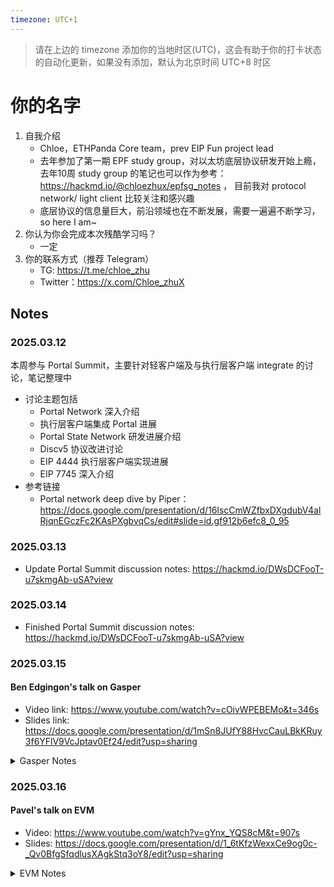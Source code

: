 ```yaml
---
timezone: UTC+1
---
```


> 请在上边的 timezone 添加你的当地时区(UTC)，这会有助于你的打卡状态的自动化更新，如果没有添加，默认为北京时间 UTC+8 时区


# 你的名字

1. 自我介绍
    - Chloe，ETHPanda Core team，prev EIP Fun project lead
    - 去年参加了第一期 EPF study group，对以太坊底层协议研发开始上瘾，去年10周 study group 的笔记也可以作为参考：https://hackmd.io/@chloezhux/epfsg_notes ， 目前我对 protocol network/ light client 比较关注和感兴趣
    - 底层协议的信息量巨大，前沿领域也在不断发展，需要一遍遍不断学习，so here I am~
2. 你认为你会完成本次残酷学习吗？
    - 一定
3. 你的联系方式（推荐 Telegram）
    - TG: https://t.me/chloe_zhu
    - Twitter：https://x.com/Chloe_zhuX

## Notes

<!-- Content_START -->

### 2025.03.12

本周参与 Portal Summit，主要针对轻客户端及与执行层客户端 integrate 的讨论，笔记整理中
- 讨论主题包括
   - Portal Network 深入介绍
   - 执行层客户端集成 Portal 进展
   - Portal State Network 研发进展介绍
   - Discv5 协议改进讨论
   - EIP 4444 执行层客户端实现进展
   - EIP 7745 深入介绍
- 参考链接
    - Portal network deep dive by Piper：https://docs.google.com/presentation/d/16lscCmWZfbxDXgdubV4alRjqnEGczFc2KAsPXgbvqCs/edit#slide=id.gf912b6efc8_0_95

### 2025.03.13
- Update Portal Summit discussion notes: https://hackmd.io/DWsDCFooT-u7skmgAb-uSA?view

### 2025.03.14
- Finished Portal Summit discussion notes: https://hackmd.io/DWsDCFooT-u7skmgAb-uSA?view

### 2025.03.15
#### Ben Edgingon's talk on Gasper
- Video link: https://www.youtube.com/watch?v=cOivWPEBEMo&t=346s
- Slides link: https://docs.google.com/presentation/d/1mSn8JUfY88HvcCauLBkKRuy3f6YFlV9VcJptav0Ef24/edit?usp=sharing
<details>
<summary>Gasper Notes</summary>
    
    - Recap 
        - The problem
            - Ethereum prioritize liveness over safety, which means it can be forkful
        - Solution: the fork choice rule
            - Converge the block tree to blockchain
        - Historical issues with Ethereum PoS fork choice: 11:03
            - Recent holesky pectra upgrade struggle
        - Specs
            - class AttestationData: https://github.com/ethereum/annotated-spec/blob/master/phase0/beacon-chain.md#attestationdata
                - LMD GHOST vote: for the block
                    - depend on attestations received via gossip
                    - need real-time decision
                    - https://github.com/ethereum/annotated-spec/blob/master/phase0/fork-choice.md
                - FFG vote: for the 2 checkpoints
                    - depend on attestion in blocks
                    - part of block and epoch processing
                    - https://github.com/ethereum/annotated-spec/blob/master/phase0/beacon-chain.md
            - class Store: https://github.com/ethereum/annotated-spec/blob/master/phase0/fork-choice.md
                - each node's view of the network
        - Events
          - LMD GHOST fork choice is event driven
          - handlers
              - on_tick()
              - on_block()
              - on_attestation()
              - on_attester_slashing()
          - always ready to output a best head block via a call to get_head()
    - LMD GHOST
        - latest message driven
            - rely only on attestation
            - validators attest to what they believe to be the best head in the current slot
            - only the most recent attestation from each validtor counts
        - GHOST
            - greedy heaviest-observed sub-tree algo
        - Key points
            - timescale: 12s slot-based
            - goal:
                - used by the block proposer to decide on which branch to build its block
                - used by attesters to choose which branch to attest to
            - heuristic: which branch is least likely to be orphaned in future?
            - based on
                - weighting the votes received in attestations
                - a max of only 3.125% of the votes are fresh
            - properties
                - liveness: always output a viable head block on which to build
                - safety: no useful guarantees
        - Ignore undesirable blocks
            - most in on_block()
        - Proposer boost
            - balancing attack in 2020
            - solution: proposer boost
                - extra weight in get_weight() within the 4s at the start
                - get_proposer_score()
                - can also fork out late blocks
        - Slashing mechanism
    - Casper FFG
        - timescale: epoch-based 32 slots (6.4 min)
        - goal: confer finality on the chain
        - heuristic: 2-phase commit based on agreement among validators having at least 2/3 of the state
        - based on: weight the source adn target votes received in attestation contained in blocks
        - properties
            - plausible liveness: cannot get into a stuck state
            - accountable safety: finalize conflicting checkpoints comes at enormous cost
        - checkpoints
            - rely on seeing votes from the whole validator set
            - accounting done at each epoch end transition
            - checkpoint: the block at the first slot of the epoch
        - 2-phase commit: justification
        - Casper commandment: no double vote, no surround vote
        - Slashing in Casper FFG
            - deliver economic finality
    - Gasper: the combination
        - Apply casper ffg's fork choice: follow the chain containing the justified checkpoint of the greatest height
        - Issues
            - block tree filtering: resolve potential finalisation deadlock issue
            - unrealised justification and finalization
    - Single slot finality
    
</details>

### 2025.03.16
#### Pavel's talk on EVM
- Video: https://www.youtube.com/watch?v=gYnx_YQS8cM&t=907s
- Slides: https://docs.google.com/presentation/d/1_6tKfzWexxCe9og0c-_Qv0BfgSfqdlusXAgkStq3oY8/edit?usp=sharing
<details>
<summary>EVM Notes</summary>

- Ethereum state transition
    - Tx and State
    - State and Accounts
        - State = collection of accounts
        - address => account
        - Account
            - balance (eth account): 256-bit nbr
            - nounce: 64-bit nbr
            - code: bytes
            - storage (key-value): 32-byte, 32-byte
        - Commitments
    - Accounts duality
        - EOA (people account): balance, nonce
        - Contracts (passive code): balance, code, storage, nonce
- What's VM
    - system VM vs process VM
        - system VM: not relevant
        - process/ app VM: managed runtime env
            - eg. JVM, .NET, webassembly
        - classic programming lang
            - lang, compiler, different hw/ OS architecture
        - managed programming lang
            - add VM btw compiler and different hw/ OS architecture
    - stack-based vs register-based VM
        - stack-based
            - infinite stack
            - short instructions: bytecode
            - eg. JVM, .NET, wasm, EVM
        - register-based
            - infinite registers
            - longer instruction
            - eg. Dalvik VM, Lua VM
- EVM
    - Features
        - bytecode
        - stack-based
        - big stack items
        - no validation
        - many memories
        - exotic instructions
    - 256-bit values
    - EVM interpreter steps
        - fetch next instruction (if exists)
        - stack underflow
        - stack overflow
        - gas cost calculation + out-of-gas check
        - do actual work
    - EVM instructions overview
        - [evm.codes](https://www.evm.codes/)
- EVM unique features
  - Internal calls
        - What's internal call: an internal call refers to a function call made from one smart contract function to another within the same execution context. These calls do not create new transactions but occur within the same transaction that triggered the original contract execution
        - Instructions that invoke other contracts
            - Call
            - Delegatecall
            - StaticCall
        - Args
            - address
            - gas
            - value
            - input
        - Results
            - return data
            - remaining gas
    - EVM memories
        - stack: instruction operands
        - memory: main volatile memory
            - limited by gas 
        - calldata: input data
            - read only
        - returndata: output from sub-calls
            - read only
        - storage: persistent storage
    - Gas metering: 52:03
        - execution is limited by gas units
        - on all levels:
            - internal calls
            - tx：mostly by wallets
            - block: gas limit discussion
        - instruction cost some gas: constant, complex formula
- EVM object format
- 

</details>
<!-- Content_END -->
